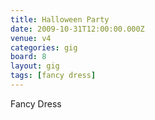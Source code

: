 ```yaml
---
title: Halloween Party
date: 2009-10-31T12:00:00.000Z
venue: v4
categories: gig
board: 8
layout: gig
tags: [fancy dress]
---
```

Fancy Dress